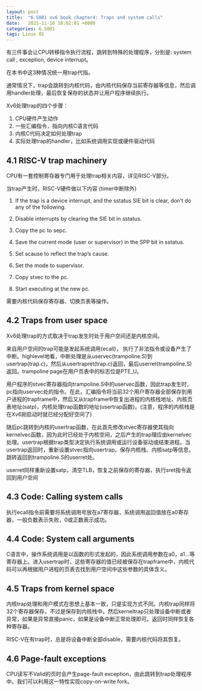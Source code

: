 ```yaml
---
layout: post
title:  "6.S081 xv6 book chapter4: Traps and system calls"
date:   2021-11-16 10:02:01 +0800
categories: 6.S081
tags: Linux OS
---
```




有三件事会让CPU转移指令执行流程，跳转到特殊的处理程序，分别是: system call , exception, device interrupt。

在本书中这3种情况统一用trap代指。

通常情况下，trap会跳转到内核代码，由内核代码保存当前寄存器等信息，然后调用handler处理，最后恢复保存的状态并让用户程序继续执行。

Xv6处理trap的四个步骤： 

1. CPU硬件产生动作
2. 一些汇编指令，指向内核C语言代码
3. 内核C代码决定如何处理trap
4. 实际处理trap的handler，比如系统调用实现或硬件驱动代码



## 4.1 RISC-V trap machinery

CPU有一套控制寄存器专门用于处理trap相关内容，详见RISC-V部分。

当trap产生时，RISC-V硬件做以下内容 (timer中断除外)

1. If the trap is a device interrupt, and the sstatus SIE bit is clear, don’t do any of the following.

2. Disable interrupts by clearing the SIE bit in sstatus.

3. Copy the pc to sepc.

4. Save the current mode (user or supervisor) in the SPP bit in sstatus.

5. Set scause to reflect the trap’s cause.

6. Set the mode to supervisor.

7. Copy stvec to the pc.

8. Start executing at the new pc.

需要内核代码保存寄存器、切换页表等操作。



## 4.2 Traps from user space

Xv6处理trap的方式取决于trap发生时处于用户空间还是内核空间。

来自用户空间的trap可能是发起系统调用(ecall)， 执行了非法指令或设备产生了中断。highlevel地看，中断处理是从uservec(trampoline.S)到usertrap(trap.c)，然后从usertrapret(trap.c)返回，最后userret(trampoline.S)返回。trampoline page在用户页表中的标志位是PTE_U。

   

用户程序的stvec寄存器指向trampoline.S中的uservec函数，因此trap发生时，pc指向uservec处的指令。在此，汇编指令将当前32个用户寄存器全部保存到用户进程的trapframe中，然后又从trapframe中恢复出进程的内核栈地址、内核页表地址(satp)，内核处理trap函数的地址(usertrap函数)。(注意，程序的内核栈是在Xv6刚启动时就已经分配好空间了)

随后pc跳转到内核的usertrap函数，在此首先修改stvec寄存器使其指向kernelvec函数，因为此时已经处于内核空间，之后产生的trap理应由kernelvec处理。usertrap根据trap类型决定执行系统调用或运行设备驱动或结束进程。当usertrap返回时，重新设置stvec指向usertrap，保存内核栈、内核satp等信息，跳转返回到trampoline.S的userret处。

userret同样重新设置satp，清空TLB，恢复之前保存的寄存器，执行sret指令返回到用户空间



## 4.3 Code: Calling system calls

执行ecall指令前需要将系统调用号放在a7寄存器，系统调用返回值放在a0寄存器，一般负数表示失败，0或正数表示成功。



## 4.4 Code: System call arguments

C语言中，操作系统调用是以函数的形式发起的，因此系统调用参数在a0，a1...等寄存器上。进入usertrap时，这些寄存器的值已经被保存在trapframe中，内核代码可以再根据用户进程的页表去找到用户空间中这些参数的具体含义。



## 4.5 Traps from kernel space

内核trap处理和用户模式在思想上基本一致，只是实现方式不同。内核trap同样将32个寄存器保存，不过是保存到内核栈中。然后kerneltrap只处理设备中断或者异常，如果是异常直接panic，如果是设备中断正常处理即可。返回时同样恢复各种寄存器。

RISC-V在有trap时，总是将设备中断全部disable，需要内核代码将其恢复。



## 4.6 Page-fault exceptions

CPU读写不Valid的页时会产生page-fault exception，由此跳转到trap处理程序中。我们可以利用这一特性实现copy-on-write fork。

